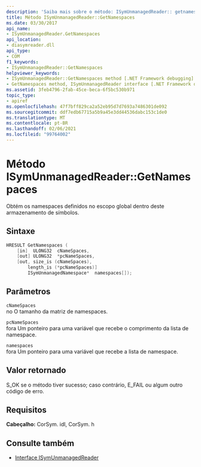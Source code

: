 ```yaml
---
description: 'Saiba mais sobre o método: ISymUnmanagedReader:: getnamespaces'
title: Método ISymUnmanagedReader::GetNamespaces
ms.date: 03/30/2017
api_name:
- ISymUnmanagedReader.GetNamespaces
api_location:
- diasymreader.dll
api_type:
- COM
f1_keywords:
- ISymUnmanagedReader::GetNamespaces
helpviewer_keywords:
- ISymUnmanagedReader::GetNamespaces method [.NET Framework debugging]
- GetNamespaces method, ISymUnmanagedReader interface [.NET Framework debugging]
ms.assetid: 3feb4796-2fab-45ce-beca-6f5bc530b971
topic_type:
- apiref
ms.openlocfilehash: 47f7bff829ca2a52eb95d7d7693a7486301de092
ms.sourcegitcommit: ddf7edb67715a5b9a45e3dd44536dabc153c1de0
ms.translationtype: MT
ms.contentlocale: pt-BR
ms.lasthandoff: 02/06/2021
ms.locfileid: "99764002"
---
```

# <a name="isymunmanagedreadergetnamespaces-method"></a>Método ISymUnmanagedReader::GetNamespaces

Obtém os namespaces definidos no escopo global dentro deste armazenamento de símbolos.  
  
## <a name="syntax"></a>Sintaxe  
  
```cpp  
HRESULT GetNamespaces (  
    [in]  ULONG32  cNameSpaces,  
    [out] ULONG32  *pcNameSpaces,  
    [out, size_is (cNameSpaces),  
        length_is (*pcNameSpaces)]  
        ISymUnmanagedNamespace*  namespaces[]);  
```  
  
## <a name="parameters"></a>Parâmetros  

 `cNameSpaces`  
 no O tamanho da matriz de namespaces.  
  
 `pcNameSpaces`  
 fora Um ponteiro para uma variável que recebe o comprimento da lista de namespace.  
  
 `namespaces`  
 fora Um ponteiro para uma variável que recebe a lista de namespace.  
  
## <a name="return-value"></a>Valor retornado  

 S_OK se o método tiver sucesso; caso contrário, E_FAIL ou algum outro código de erro.  
  
## <a name="requirements"></a>Requisitos  

 **Cabeçalho:** CorSym. idl, CorSym. h  
  
## <a name="see-also"></a>Consulte também

- [Interface ISymUnmanagedReader](isymunmanagedreader-interface.md)
